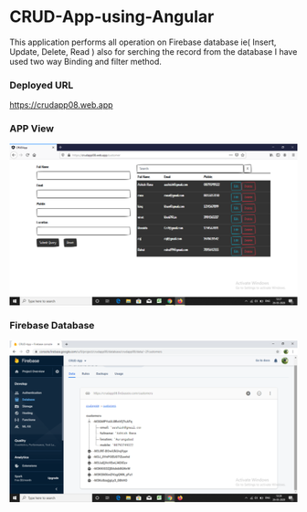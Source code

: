 # CRUD-App-using-Angular           
This application performs all operation on Firebase database ie( Insert, Update, Delete, Read ) also for serching the record from the database I have used two way Binding and filter method. 

### Deployed URL 
https://crudapp08.web.app

### APP View
![](https://github.com/ashishrana080699/CRUD-App-using-Angular/blob/master/Screenshot/Screenshot.png)

### Firebase Database
![](https://github.com/ashishrana080699/CRUD-App-using-Angular/blob/master/Screenshot/Screenshot(1).png)
